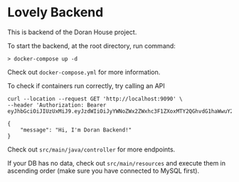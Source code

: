 # Lovely Backend

This is backend of the Doran House project. 

To start the backend, at the root directory, run command:

```shell
> docker-compose up -d
```

Check out `docker-compose.yml` for more information.



To check if containers run correctly, try calling an API

```shell
curl --location --request GET 'http://localhost:9090' \
--header 'Authorization: Bearer eyJhbGciOiJIUzUxMiJ9.eyJzdWIiOiJyYWNoZWx2ZWxhc3F1ZXoxMTY2QGhvdG1haWwuY2EiLCJST0xFX1NFTExFUiI6dHJ1ZSwiZXhwIjoxNjQxMzE3Nzk0LCJpYXQiOjE2NDEzMTc3MzR9.Jz7bFDl1spzQrk2WiiZVx9m95afNILfofAkCpfqrA6h2arsQy1a7g5CFuzxVltzO9IHFV2Mlg7cfD0ebKtlptg'
```

```shell
{
    "message": "Hi, I'm Doran Backend!"
}
```



Check out `src/main/java/controller` for more endpoints.

If your DB has no data, check out `src/main/resources` and execute them in ascending order (make sure you have connected to MySQL first).